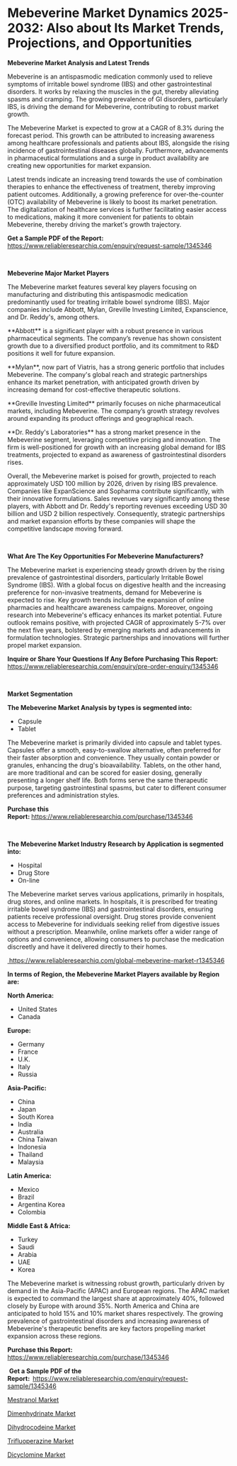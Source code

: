 <p><h1>Mebeverine Market Dynamics 2025-2032: Also about Its Market Trends, Projections, and Opportunities</h1></p><p><strong>Mebeverine Market Analysis and Latest Trends</strong></p>
<p><p>Mebeverine is an antispasmodic medication commonly used to relieve symptoms of irritable bowel syndrome (IBS) and other gastrointestinal disorders. It works by relaxing the muscles in the gut, thereby alleviating spasms and cramping. The growing prevalence of GI disorders, particularly IBS, is driving the demand for Mebeverine, contributing to robust market growth.</p><p>The Mebeverine Market is expected to grow at a CAGR of 8.3% during the forecast period. This growth can be attributed to increasing awareness among healthcare professionals and patients about IBS, alongside the rising incidence of gastrointestinal diseases globally. Furthermore, advancements in pharmaceutical formulations and a surge in product availability are creating new opportunities for market expansion.</p><p>Latest trends indicate an increasing trend towards the use of combination therapies to enhance the effectiveness of treatment, thereby improving patient outcomes. Additionally, a growing preference for over-the-counter (OTC) availability of Mebeverine is likely to boost its market penetration. The digitalization of healthcare services is further facilitating easier access to medications, making it more convenient for patients to obtain Mebeverine, thereby driving the market's growth trajectory.</p></p>
<p><strong>Get a Sample PDF of the Report:&nbsp;</strong> <a href="https://www.reliableresearchiq.com/enquiry/request-sample/1345346?utm_campaign=1900&utm_medium=2&utm_source=Github&utm_content=ia&utm_term=08032025&utm_id=mebeverine">https://www.reliableresearchiq.com/enquiry/request-sample/1345346</a></p>
<p>&nbsp;</p>
<p><strong>Mebeverine Major Market Players</strong></p>
<p><p>The Mebeverine market features several key players focusing on manufacturing and distributing this antispasmodic medication predominantly used for treating irritable bowel syndrome (IBS). Major companies include Abbott, Mylan, Greville Investing Limited, Expanscience, and Dr. Reddy's, among others.</p><p>**Abbott** is a significant player with a robust presence in various pharmaceutical segments. The company’s revenue has shown consistent growth due to a diversified product portfolio, and its commitment to R&D positions it well for future expansion.</p><p>**Mylan**, now part of Viatris, has a strong generic portfolio that includes Mebeverine. The company's global reach and strategic partnerships enhance its market penetration, with anticipated growth driven by increasing demand for cost-effective therapeutic solutions.</p><p>**Greville Investing Limited** primarily focuses on niche pharmaceutical markets, including Mebeverine. The company’s growth strategy revolves around expanding its product offerings and geographical reach. </p><p>**Dr. Reddy's Laboratories** has a strong market presence in the Mebeverine segment, leveraging competitive pricing and innovation. The firm is well-positioned for growth with an increasing global demand for IBS treatments, projected to expand as awareness of gastrointestinal disorders rises.</p><p>Overall, the Mebeverine market is poised for growth, projected to reach approximately USD 100 million by 2026, driven by rising IBS prevalence. Companies like ExpanScience and Sopharma contribute significantly, with their innovative formulations. Sales revenues vary significantly among these players, with Abbott and Dr. Reddy's reporting revenues exceeding USD 30 billion and USD 2 billion respectively. Consequently, strategic partnerships and market expansion efforts by these companies will shape the competitive landscape moving forward.</p></p>
<p>&nbsp;</p>
<p><strong>What Are The Key Opportunities For Mebeverine Manufacturers?</strong></p>
<p><p>The Mebeverine market is experiencing steady growth driven by the rising prevalence of gastrointestinal disorders, particularly Irritable Bowel Syndrome (IBS). With a global focus on digestive health and the increasing preference for non-invasive treatments, demand for Mebeverine is expected to rise. Key growth trends include the expansion of online pharmacies and healthcare awareness campaigns. Moreover, ongoing research into Mebeverine's efficacy enhances its market potential. Future outlook remains positive, with projected CAGR of approximately 5-7% over the next five years, bolstered by emerging markets and advancements in formulation technologies. Strategic partnerships and innovations will further propel market expansion.</p></p>
<p><strong>Inquire or Share Your Questions If Any Before Purchasing This Report:</strong> <a href="https://www.reliableresearchiq.com/enquiry/pre-order-enquiry/1345346?utm_campaign=1900&utm_medium=2&utm_source=Github&utm_content=ia&utm_term=08032025&utm_id=mebeverine">https://www.reliableresearchiq.com/enquiry/pre-order-enquiry/1345346</a></p>
<p>&nbsp;</p>
<p><strong>Market Segmentation</strong></p>
<p><strong>The Mebeverine Market Analysis by types is segmented into:</strong></p>
<p><ul><li>Capsule</li><li>Tablet</li></ul></p>
<p><p>The Mebeverine market is primarily divided into capsule and tablet types. Capsules offer a smooth, easy-to-swallow alternative, often preferred for their faster absorption and convenience. They usually contain powder or granules, enhancing the drug's bioavailability. Tablets, on the other hand, are more traditional and can be scored for easier dosing, generally presenting a longer shelf life. Both forms serve the same therapeutic purpose, targeting gastrointestinal spasms, but cater to different consumer preferences and administration styles.</p></p>
<p><strong>Purchase this Report:&nbsp;</strong><a href="https://www.reliableresearchiq.com/purchase/1345346?utm_campaign=1900&utm_medium=2&utm_source=Github&utm_content=ia&utm_term=08032025&utm_id=mebeverine">https://www.reliableresearchiq.com/purchase/1345346</a></p>
<p>&nbsp;</p>
<p><strong>The Mebeverine Market Industry Research by Application is segmented into:</strong></p>
<p><ul><li>Hospital</li><li>Drug Store</li><li>On-line</li></ul></p>
<p><p>The Mebeverine market serves various applications, primarily in hospitals, drug stores, and online markets. In hospitals, it is prescribed for treating irritable bowel syndrome (IBS) and gastrointestinal disorders, ensuring patients receive professional oversight. Drug stores provide convenient access to Mebeverine for individuals seeking relief from digestive issues without a prescription. Meanwhile, online markets offer a wider range of options and convenience, allowing consumers to purchase the medication discreetly and have it delivered directly to their homes.</p></p>
<p><a href="https://www.reliableresearchiq.com/global-mebeverine-market-r1345346?utm_campaign=1900&utm_medium=2&utm_source=Github&utm_content=ia&utm_term=08032025&utm_id=mebeverine">&nbsp;https://www.reliableresearchiq.com/global-mebeverine-market-r1345346</a></p>
<p><strong>In terms of Region, the Mebeverine Market Players available by Region are:</strong></p>
<p>
    <p> <strong> North America: </strong>
        <ul>
            <li>United States</li>
            <li>Canada</li>
        </ul>
        </p> 
    <p> <strong> Europe: </strong>
        <ul>
            <li>Germany</li>
            <li>France</li>
            <li>U.K.</li>
            <li>Italy</li>
            <li>Russia</li>
        </ul>
        </p> 
    <p> <strong> Asia-Pacific: </strong>
        <ul>
            <li>China</li>
            <li>Japan</li>
            <li>South Korea</li>
            <li>India</li>
            <li>Australia</li>
            <li>China Taiwan</li>
            <li>Indonesia</li>
            <li>Thailand</li>
            <li>Malaysia</li>
        </ul>
        </p> 
    <p> <strong> Latin America: </strong>
        <ul>
            <li>Mexico</li>
            <li>Brazil</li>
            <li>Argentina Korea</li>
            <li>Colombia</li>
        </ul>
        </p> 
    <p> <strong> Middle East & Africa: </strong>
        <ul>
            <li>Turkey</li>
            <li>Saudi</li>
            <li>Arabia</li>
            <li>UAE</li>
            <li>Korea</li>
        </ul>
    </p>
    </p>
<p><p>The Mebeverine market is witnessing robust growth, particularly driven by demand in the Asia-Pacific (APAC) and European regions. The APAC market is expected to command the largest share at approximately 40%, followed closely by Europe with around 35%. North America and China are anticipated to hold 15% and 10% market shares respectively. The growing prevalence of gastrointestinal disorders and increasing awareness of Mebeverine's therapeutic benefits are key factors propelling market expansion across these regions.</p></p>
<p><strong>Purchase this Report: </strong><a href="https://www.reliableresearchiq.com/purchase/1345346?utm_campaign=1900&utm_medium=2&utm_source=Github&utm_content=ia&utm_term=08032025&utm_id=mebeverine">https://www.reliableresearchiq.com/purchase/1345346</a></p>
<p>&nbsp;<strong>Get a Sample PDF of the Report:&nbsp;&nbsp;</strong><a href="https://www.reliableresearchiq.com/enquiry/request-sample/1345346?utm_campaign=1900&utm_medium=2&utm_source=Github&utm_content=ia&utm_term=08032025&utm_id=mebeverine">https://www.reliableresearchiq.com/enquiry/request-sample/1345346</a></p>
<p><strong></strong></p>
<p><p><a href="https://github.com/chillwervenu/Market-Research-Report-List-1/blob/main/mestranol-market.md?utm_campaign=1900&utm_medium=2&utm_source=Github&utm_content=ia&utm_term=08032025&utm_id=mebeverine">Mestranol Market</a></p><p><a href="https://github.com/yodhafirorae/Market-Research-Report-List-1/blob/main/dimenhydrinate-market.md?utm_campaign=1900&utm_medium=2&utm_source=Github&utm_content=ia&utm_term=08032025&utm_id=mebeverine">Dimenhydrinate Market</a></p><p><a href="https://github.com/busamoleankk/Market-Research-Report-List-1/blob/main/dihydrocodeine-market.md?utm_campaign=1900&utm_medium=2&utm_source=Github&utm_content=ia&utm_term=08032025&utm_id=mebeverine">Dihydrocodeine Market</a></p><p><a href="https://github.com/marcayaminig/Market-Research-Report-List-1/blob/main/trifluoperazine-market.md?utm_campaign=1900&utm_medium=2&utm_source=Github&utm_content=ia&utm_term=08032025&utm_id=mebeverine">Trifluoperazine Market</a></p><p><a href="https://github.com/cayposshefin/Market-Research-Report-List-1/blob/main/dicyclomine-market.md?utm_campaign=1900&utm_medium=2&utm_source=Github&utm_content=ia&utm_term=08032025&utm_id=mebeverine">Dicyclomine Market</a></p></p>